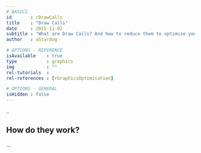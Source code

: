 ```yaml
---
# BASICS
id       : rDrawCalls
title    : "Draw Calls"
date     : 2015-11-02
subtitle : "What are Draw Calls? And how to reduce them to optimise your game."
author   : aStardog

# OPTIONS - REFERENCE
isAvailable    : true
type           : graphics
img            : ""
rel-tutorials  : 
rel-references : [rGraphicsOptimisation]

# OPTIONS - GENERAL
isHidden : false
---
```

..

## How do they work?

...